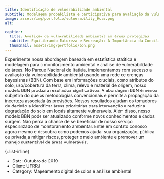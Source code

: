 ```yaml
---
title: Identificação de vulnerabilidade ambiental
subtitle: Modelagem probabilista e participativa para avaliação da vulnerabilidade ambiental
image: assets/img/portfolio/vulnerability_Ross.png
alt: 

caption:
  title: Avalição da vulnerabilidade ambiental em áreas protegidas
  subtitle: Equilibrando Natureza e Recreação: A Importância da Conciliação em Parques e Áreas Protegidas
  thumbnail: assets/img/portfolio/bbn.png
---
```

Experimente nossa abordagem baseada em estatística statítica e modelagem para o monitoramento ambiental e análise de vulnerabilidade de áreas. No Parque Nacional de Itatiaia, implementamos com sucesso a avaliação da vulnerabilidade ambiental usando uma rede de crenças bayesianas (BBN). Com base em informações cruciais, como atributos do solo, uso/cobertura da terra, clima, relevo e material de origem, nosso modelo BBN produziu resultados significativos. A abordagem BBN é menos subjetiva do que as metodologias convencionais e permite a propagação da incerteza associada às previsões. Nossos resultados ajudam os tomadores de decisão a identificar áreas prioritárias para intervenção e reduzir a degradação do solo em locais altamente vulneráveis. Além disso, nosso modelo BBN pode ser atualizado conforme novos conhecimentos e dados surgem. Não perca a chance de se beneficiar de nosso serviço especializado de monitoramento ambiental. Entre em contato conosco agora mesmo e descubra como podemos ajudar sua organização, pública ou privada,a mitigar riscos, proteger o meio ambiente e promover um manejo sustentável de áreas vulneráveis.

{:.list-inline}
- Date: Outubro de 2019
- Client: UFRRJ
- Category: Mapeamento digital de solos e análise ambiental

